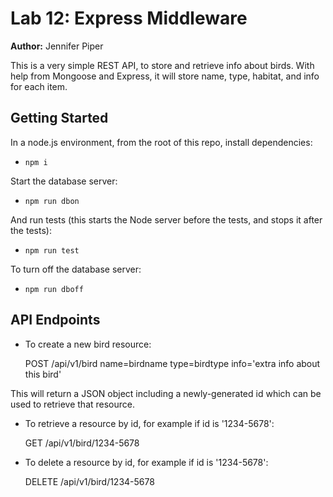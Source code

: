 Lab 12: Express Middleware
======

**Author:** Jennifer Piper

This is a very simple REST API, to store and retrieve info about birds. With help from Mongoose and Express, it will store name, type, habitat, and info for each item.
## Getting Started
In a node.js environment, from the root of this repo, install dependencies:
* `npm i`

Start the database server: 
* `npm run dbon`

And run tests (this starts the Node server before the tests, and stops it after the tests):
* `npm run test`

To turn off the database server: 
* `npm run dboff`

## API Endpoints


* To create a new bird resource:

  POST /api/v1/bird name=birdname type=birdtype info='extra info about this bird'
 
 This will return a JSON object including a newly-generated id which can be used to retrieve that resource.
 
 
 * To retrieve a resource by id, for example if id is '1234-5678':

    GET /api/v1/bird/1234-5678
    
 * To delete a resource by id, for example if id is '1234-5678':
  
    DELETE /api/v1/bird/1234-5678
 